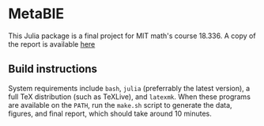 # MetaBIE

This Julia package is a final project for MIT math's course 18.336.
A copy of the report is available [here](https://web.mit.edu/lxvm/www/posts/report_VanMunoz_Lorenzo.pdf)

## Build instructions

System requirements include `bash`, `julia` (preferrably the latest version), a
full TeX distribution (such as TeXLive), and `latexmk`. When these programs are
available on the `PATH`, run the `make.sh` script to generate the data, figures,
and final report, which should take around 10 minutes.